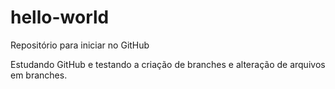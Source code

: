 # hello-world
Repositório para iniciar no GitHub

Estudando GitHub e testando a criação de branches e alteração de arquivos em branches.
